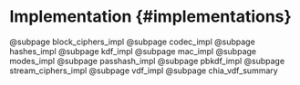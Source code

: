 # Implementation {#implementations}
@subpage block_ciphers_impl
@subpage codec_impl
@subpage hashes_impl
@subpage kdf_impl
@subpage mac_impl
@subpage modes_impl
@subpage passhash_impl
@subpage pbkdf_impl
@subpage stream_ciphers_impl
@subpage vdf_impl
@subpage chia_vdf_summary